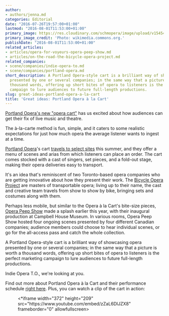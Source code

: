 ```yaml
---
author:
- authors/jenna.md
categories: Editorial
date: "2016-07-26T19:57:00+01:00"
lastmod: "2016-08-01T11:53:00+01:00"
primary_image: https://res.cloudinary.com/schmopera/image/upload/v1545409169/media/webhook-uploads/1469983080938/2016-07-31---Food-Cart.jpg.jpg
primary_image_credit: 'Photo: wikimedia.commons.org.'
publishDate: "2016-08-01T11:53:00+01:00"
related_articles:
- articles/opera-for-voyeurs-opera-peep-show.md
- articles/on-the-road-the-bicycle-opera-project.md
related_companies:
- scene/companies/indie-opera-to.md
- scene/companies/portland-opera.md
short_description: A Portland Opera-style cart is a brilliant way of showcasing opera
  presented by one or several companies; in the same way that a picture is worth a
  thousand words, offering up short bites of opera to listeners is the perfect marketing
  campaign to lure audiences to future full-length productions.
slug: great-ideas-portland-opera-a-la-cart
title: 'Great ideas: Portland Opera à la Cart'
---
```


[Portland Opera's new "opera cart"](http://www.oregonlive.com/art/index.ssf/2016/07/portland_opera_cart.html) has us excited about how audiences can get their fix of live music and theatre.

The à-la-carte method is fun, simple, and it caters to some realistic expectations for just how much opera the average listener wants to ingest at a time.

[Portland Opera](/scene/companies/portland-opera/)'s cart [travels to select sites](http://www.portlandopera.org/alacart/) this summer, and they offer a menu of scenes and arias from which listeners can place an order. The cart comes stocked with a cast of singers, set pieces, and a fold-out stage, making their opera deliveries easy to transport.

It's an idea that's reminiscent of two Toronto-based opera companies who are getting innovative about how they present their work. The [Bicycle Opera Project](/on-the-road-the-bicycle-opera-project/) are masters of transportable opera; living up to their name, the cast and creative team travels from show to show by bike, bringing sets and costumes along with them. 

Perhaps less mobile, but similar to the Opera à la Cart's bite-size pieces, [Opera Peep Show](/opera-for-voyeurs-opera-peep-show/) made a splash earlier this year, with their inaugural production at Campbell House Museum. In various rooms, Opera Peep Show hosted four ongoing scenes presented by four different Canadian companies; audience members could choose to hear individual scenes, or go for the all-access pass and catch the whole collection.

A Portland Opera-style cart is a brilliant way of showcasing opera presented by one or several companies; in the same way that a picture is worth a thousand words, offering up short bites of opera to listeners is the perfect marketing campaign to lure audiences to future full-length productions.

Indie Opera T.O., we're looking at you.

Find out more about Portland Opera à la Cart and their performance schedule [right here](http://www.portlandopera.org/alacart/). Plus, you can watch a clip of the cart in action:

<figure data-type="video">
<*iframe width="372" height="209" src="https://www.youtube.com/embed/zZaL6DlJZX8" frameborder="0" allowfullscreen></iframe>
</figure>

